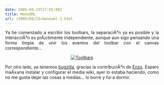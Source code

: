 ```yaml
---
date: 2005-04-23T17:55:00Z
title: MonoUML
url: /2005/04/23/monouml-2.html
---
```


<div style="clear:both;"></div>
<p align="justify">
Ya he comenzado a escribir los toolbars, la separaciÃ³n ya es posible y la interacciÃ³n es prÃ¡ctimente independiente, aunque aun sigo pensando una forma limpia de unir los eventos del toolbar con el canvas correspondiente...</p>
<p align="center">
<a href="http://photos8.flickr.com/10573004_50573410a6_o.png"><img src="http://photos8.flickr.com/10573004_50573410a6_m.jpg" alt="Toolbars" title="Toolbars" border="0"/></a></p>
<p align="justify">Por otro lado, ya tenemos <a href="http://bugzilla.monouml.org">bugzilla</a>, gracias la contribuciÃ³n de <a href="http://www.enzolutions.com/mono/">Enzo</a>. Espero maÃ±ana instalar y configurar el media wiki, ayer lo estaba haciendo, como no me gusta dejar las cosas a medias... lo borre y fui a dormir.</p>
<div style="clear:both; padding-bottom: 0.25em;"></div>
